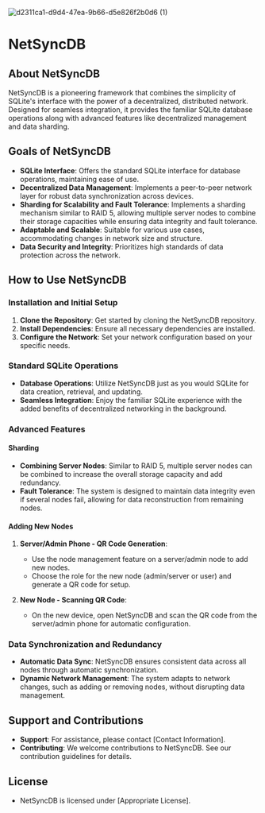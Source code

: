 ![d2311ca1-d9d4-47ea-9b66-d5e826f2b0d6 (1)](https://github.com/NADOOITChristophBa/NetSyncDB/assets/106314951/901c9986-f2b0-4e6b-a9c8-833af6d789a5)
# NetSyncDB

## About NetSyncDB

NetSyncDB is a pioneering framework that combines the simplicity of SQLite's interface with the power of a decentralized, distributed network. Designed for seamless integration, it provides the familiar SQLite database operations along with advanced features like decentralized management and data sharding.

## Goals of NetSyncDB

- **SQLite Interface**: Offers the standard SQLite interface for database operations, maintaining ease of use.
- **Decentralized Data Management**: Implements a peer-to-peer network layer for robust data synchronization across devices.
- **Sharding for Scalability and Fault Tolerance**: Implements a sharding mechanism similar to RAID 5, allowing multiple server nodes to combine their storage capacities while ensuring data integrity and fault tolerance.
- **Adaptable and Scalable**: Suitable for various use cases, accommodating changes in network size and structure.
- **Data Security and Integrity**: Prioritizes high standards of data protection across the network.

## How to Use NetSyncDB

### Installation and Initial Setup

1. **Clone the Repository**: Get started by cloning the NetSyncDB repository.
2. **Install Dependencies**: Ensure all necessary dependencies are installed.
3. **Configure the Network**: Set your network configuration based on your specific needs.

### Standard SQLite Operations

- **Database Operations**: Utilize NetSyncDB just as you would SQLite for data creation, retrieval, and updating.
- **Seamless Integration**: Enjoy the familiar SQLite experience with the added benefits of decentralized networking in the background.

### Advanced Features

#### Sharding

- **Combining Server Nodes**: Similar to RAID 5, multiple server nodes can be combined to increase the overall storage capacity and add redundancy.
- **Fault Tolerance**: The system is designed to maintain data integrity even if several nodes fail, allowing for data reconstruction from remaining nodes.

#### Adding New Nodes

1. **Server/Admin Phone - QR Code Generation**:
   - Use the node management feature on a server/admin node to add new nodes.
   - Choose the role for the new node (admin/server or user) and generate a QR code for setup.

2. **New Node - Scanning QR Code**:
   - On the new device, open NetSyncDB and scan the QR code from the server/admin phone for automatic configuration.

### Data Synchronization and Redundancy

- **Automatic Data Sync**: NetSyncDB ensures consistent data across all nodes through automatic synchronization.
- **Dynamic Network Management**: The system adapts to network changes, such as adding or removing nodes, without disrupting data management.

## Support and Contributions

- **Support**: For assistance, please contact [Contact Information].
- **Contributing**: We welcome contributions to NetSyncDB. See our contribution guidelines for details.

## License

- NetSyncDB is licensed under [Appropriate License].
